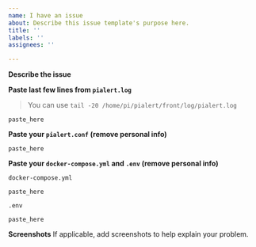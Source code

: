 ```yaml
---
name: I have an issue
about: Describe this issue template's purpose here.
title: ''
labels: ''
assignees: ''

---
```


**Describe the issue**


**Paste last few lines from `pialert.log`**

> You can use `tail -20 /home/pi/pialert/front/log/pialert.log`

```
paste_here
```

**Paste your `pialert.conf` (remove personal info)**

```
paste_here
```

**Paste your `docker-compose.yml` and `.env` (remove personal info)**

`docker-compose.yml` 

```
paste_here
```

`.env` 

```
paste_here
```

**Screenshots**
If applicable, add screenshots to help explain your problem.
